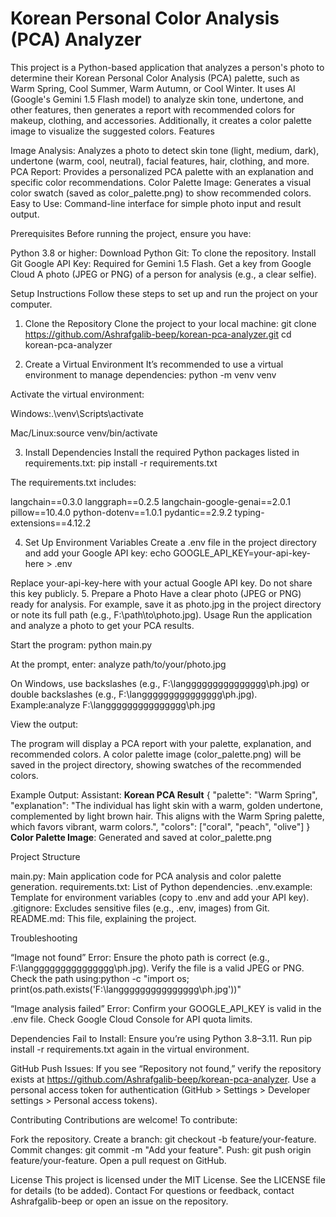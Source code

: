 # Korean Personal Color Analysis (PCA) Analyzer
This project is a Python-based application that analyzes a person's photo to determine their Korean Personal Color Analysis (PCA) palette, such as Warm Spring, Cool Summer, Warm Autumn, or Cool Winter. It uses AI (Google's Gemini 1.5 Flash model) to analyze skin tone, undertone, and other features, then generates a report with recommended colors for makeup, clothing, and accessories. Additionally, it creates a color palette image to visualize the suggested colors.
Features

Image Analysis: Analyzes a photo to detect skin tone (light, medium, dark), undertone (warm, cool, neutral), facial features, hair, clothing, and more.
PCA Report: Provides a personalized PCA palette with an explanation and specific color recommendations.
Color Palette Image: Generates a visual color swatch (saved as color_palette.png) to show recommended colors.
Easy to Use: Command-line interface for simple photo input and result output.

Prerequisites
Before running the project, ensure you have:

Python 3.8 or higher: Download Python
Git: To clone the repository. Install Git
Google API Key: Required for Gemini 1.5 Flash. Get a key from Google Cloud
A photo (JPEG or PNG) of a person for analysis (e.g., a clear selfie).

Setup Instructions
Follow these steps to set up and run the project on your computer.
1. Clone the Repository
Clone the project to your local machine:
git clone https://github.com/Ashrafgalib-beep/korean-pca-analyzer.git
cd korean-pca-analyzer

2. Create a Virtual Environment
It’s recommended to use a virtual environment to manage dependencies:
python -m venv venv

Activate the virtual environment:

Windows:.\venv\Scripts\activate


Mac/Linux:source venv/bin/activate



3. Install Dependencies
Install the required Python packages listed in requirements.txt:
pip install -r requirements.txt

The requirements.txt includes:

langchain==0.3.0
langgraph==0.2.5
langchain-google-genai==2.0.1
pillow==10.4.0
python-dotenv==1.0.1
pydantic==2.9.2
typing-extensions==4.12.2

4. Set Up Environment Variables
Create a .env file in the project directory and add your Google API key:
echo GOOGLE_API_KEY=your-api-key-here > .env

Replace your-api-key-here with your actual Google API key. Do not share this key publicly.
5. Prepare a Photo
Have a clear photo (JPEG or PNG) ready for analysis. For example, save it as photo.jpg in the project directory or note its full path (e.g., F:\path\to\photo.jpg).
Usage
Run the application and analyze a photo to get your PCA results.

Start the program:
python main.py


At the prompt, enter:
analyze path/to/your/photo.jpg


On Windows, use backslashes (e.g., F:\langgggggggggggggg\ph.jpg) or double backslashes (e.g., F:\\langgggggggggggggg\\ph.jpg).
Example:analyze F:\langgggggggggggggg\ph.jpg




View the output:

The program will display a PCA report with your palette, explanation, and recommended colors.
A color palette image (color_palette.png) will be saved in the project directory, showing swatches of the recommended colors.



Example Output:
Assistant:
**Korean PCA Result**
{
  "palette": "Warm Spring",
  "explanation": "The individual has light skin with a warm, golden undertone, complemented by light brown hair. This aligns with the Warm Spring palette, which favors vibrant, warm colors.",
  "colors": ["coral", "peach", "olive"]
}
**Color Palette Image**: Generated and saved at color_palette.png

Project Structure

main.py: Main application code for PCA analysis and color palette generation.
requirements.txt: List of Python dependencies.
.env.example: Template for environment variables (copy to .env and add your API key).
.gitignore: Excludes sensitive files (e.g., .env, images) from Git.
README.md: This file, explaining the project.

Troubleshooting

“Image not found” Error:
Ensure the photo path is correct (e.g., F:\langgggggggggggggg\ph.jpg).
Verify the file is a valid JPEG or PNG.
Check the path using:python -c "import os; print(os.path.exists('F:\\langgggggggggggggg\\ph.jpg'))"




“Image analysis failed” Error:
Confirm your GOOGLE_API_KEY is valid in the .env file.
Check Google Cloud Console for API quota limits.


Dependencies Fail to Install:
Ensure you’re using Python 3.8–3.11.
Run pip install -r requirements.txt again in the virtual environment.


GitHub Push Issues:
If you see “Repository not found,” verify the repository exists at https://github.com/Ashrafgalib-beep/korean-pca-analyzer.
Use a personal access token for authentication (GitHub > Settings > Developer settings > Personal access tokens).



Contributing
Contributions are welcome! To contribute:

Fork the repository.
Create a branch: git checkout -b feature/your-feature.
Commit changes: git commit -m "Add your feature".
Push: git push origin feature/your-feature.
Open a pull request on GitHub.

License
This project is licensed under the MIT License. See the LICENSE file for details (to be added).
Contact
For questions or feedback, contact Ashrafgalib-beep or open an issue on the repository.

